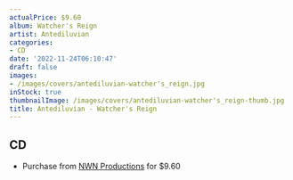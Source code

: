 ```yaml
---
actualPrice: $9.60
album: Watcher's Reign
artist: Antediluvian
categories:
- CD
date: '2022-11-24T06:10:47'
draft: false
images:
- /images/covers/antediluvian-watcher's_reign.jpg
inStock: true
thumbnailImage: /images/covers/antediluvian-watcher's_reign-thumb.jpg
title: Antediluvian - Watcher's Reign
---
```


## CD
* Purchase from [NWN Productions](http://shop.nwnprod.com/index.php?route=product/product&path=93&product_id=22371&sort=pd.name&order=ASC) for $9.60

